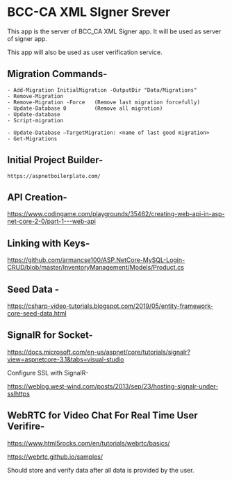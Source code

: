 # BCC-CA XML SIgner Srever

This app is the server of BCC_CA XML Signer app. It will be used as server of signer app.

This app will also be used as user verification service.

## Migration Commands-

	- Add-Migration InitialMigration -OutputDir "Data/Migrations"
	- Remove-Migration
	- Remove-Migration -Force	(Remove last migration forcefully)
	- Update-Database 0			(Remove all migration)
	- Update-database
	- Script-migration

	- Update-Database –TargetMigration: <name of last good migration>
	- Get-Migrations


## Initial Project Builder-

	https://aspnetboilerplate.com/

## API Creation-

https://www.codingame.com/playgrounds/35462/creating-web-api-in-asp-net-core-2-0/part-1---web-api

## Linking with Keys-

https://github.com/armancse100/ASP.NetCore-MySQL-Login-CRUD/blob/master/InventoryManagement/Models/Product.cs

## Seed Data -

https://csharp-video-tutorials.blogspot.com/2019/05/entity-framework-core-seed-data.html

## SignalR for Socket-

https://docs.microsoft.com/en-us/aspnet/core/tutorials/signalr?view=aspnetcore-3.1&tabs=visual-studio

Configure SSL with SignalR-

https://weblog.west-wind.com/posts/2013/sep/23/hosting-signalr-under-sslhttps

## WebRTC for Video Chat For Real Time User Verifire-

https://www.html5rocks.com/en/tutorials/webrtc/basics/

https://webrtc.github.io/samples/

Should store and verify data after all data is provided by the user.
